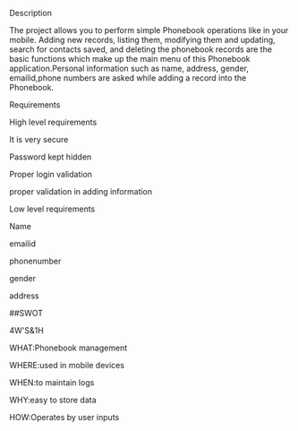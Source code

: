 Description

The project  allows you to perform simple Phonebook operations like in your mobile. Adding new records, listing them, modifying them and updating, search for contacts saved, and deleting the phonebook records are the basic functions which make up the main menu of this Phonebook application.Personal information such as name, address, gender, emailid,phone numbers are asked while adding a record into the Phonebook.

Requirements

High level requirements

It is very secure

Password kept hidden

Proper login validation

proper validation in adding information

Low level requirements

Name

emailid

phonenumber

gender

address

##SWOT

4W'S&1H

WHAT:Phonebook management

WHERE:used in mobile devices

WHEN:to maintain logs

WHY:easy to store data

HOW:Operates by user inputs
